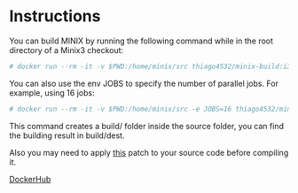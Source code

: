 # Instructions

You can build MINIX by running the following command while in the root directory of a Minix3 checkout:
```sh
# docker run --rm -it -v $PWD:/home/minix/src thiago4532/minix-build:i386
```

You can also use the env JOBS to specify the number of parallel jobs. For example, using 16 jobs:
```sh
# docker run --rm -it -v $PWD:/home/minix/src -e JOBS=16 thiago4532/minix-build:i386
```

This command creates a build/ folder inside the source folder, you can find the
building result in build/dest.

Also you may need to apply [this](https://github.com/Stichting-MINIX-Research-Foundation/minix/pull/301) patch to your source code before compiling it.

[DockerHub](https://hub.docker.com/r/thiago4532/minix-build/tags)

